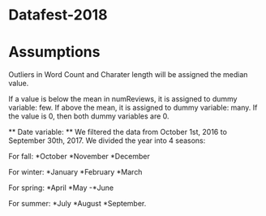 # Datafest-2018

# Assumptions
Outliers in Word Count and Charater length will be assigned the median value.

If a value is below the mean in numReviews, it is assigned to dummy variable: few. If above the mean, it is assigned to dummy variable: many. If the value is 0, then both dummy variables are 0.

** Date variable: **
We filtered the data from October 1st, 2016 to September 30th, 2017. 
We divided the year into 4 seasons:

For fall:
*October
*November
*December 

For winter:
*January
*February
*March

For spring:
*April
*May
-*June 

For summer:
*July
*August
*September.

